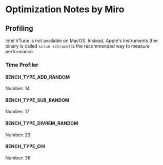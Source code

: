 # Optimization Notes by Miro

## Profiling
Intel VTune is not available on MacOS. Instead, Apple's Instruments (the binary is called `xcrun xctrace`) is the recommended way to measure performance.

### Time Profiler
#### BENCH\_TYPE\_ADD\_RANDOM
Number: 14

#### BENCH\_TYPE\_SUB\_RANDOM
Number: 17

#### BENCH\_TYPE\_DIVREM\_RANDOM
Number: 23

#### BENCH\_TYPE\_CHI
Number: 38
